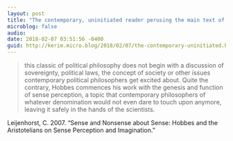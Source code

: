 ```yaml
---
layout: post
title: "The contemporary, uninitiated reader perusing the main text of Leviathan is in for quite a surprise"
microblog: false
audio: 
date: 2018-02-07 03:51:56 -0400
guid: http://kerim.micro.blog/2018/02/07/the-contemporary-uninitiated.html
---
```

> this classic of political philosophy does not begin with a discussion of sovereignty, political laws, the concept of society or other issues contemporary political philosophers get excited about. Quite the contrary, Hobbes commences his work with the genesis and function of sense perception, a topic that contemporary philosophers of whatever denomination would not even dare to touch upon anymore, leaving it safely in the hands of the scientists.

Leijenhorst, C. 2007. “Sense and Nonsense about Sense: Hobbes and the Aristotelians on Sense Perception and Imagination.” 
